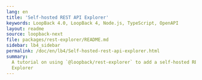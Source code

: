 ```yaml
---
lang: en
title: 'Self-hosted REST API Explorer'
keywords: LoopBack 4.0, LoopBack 4, Node.js, TypeScript, OpenAPI
layout: readme
source: loopback-next
file: packages/rest-explorer/README.md
sidebar: lb4_sidebar
permalink: /doc/en/lb4/Self-hosted-rest-api-explorer.html
summary:
  A tutorial on using `@loopback/rest-explorer` to add a self-hosted REST API
  Explorer
---
```

